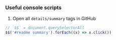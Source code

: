 

### Useful console scripts

1. Open all `details/summary` tags in GitHub
```javascript
// `$$` = document.querySelectorAll 
$$('#readme summary').forEach((x) => x.click())
```
